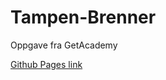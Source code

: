 # Tampen-Brenner

Oppgave fra GetAcademy

[Github Pages link](https://tobiasrefsholt.github.io/Tampen-Brenner/)
